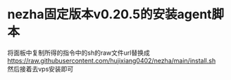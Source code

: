 # nezha固定版本v0.20.5的安装agent脚本
将面板中复制所得的指令中的sh的raw文件url替换成   
https://raw.githubusercontent.com/hujixiang0402/nezha/main/install.sh   
然后接着去vps安装即可
